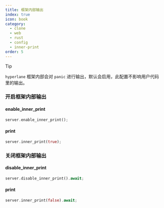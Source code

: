 ```yaml
---
title: 框架内部输出
index: true
icon: book
category:
  - clone
  - web
  - rust
  - config
  - inner-print
order: 5
---
```


<Share colorful />

> [!tip]
>
> `hyperlane` 框架内部会对 `panic` 进行输出，默认会启用，此配置不影响用户代码里的输出。

### 开启框架内部输出

#### enable_inner_print

```rust
server.enable_inner_print();
```

#### print

```rust
server.inner_print(true);
```

### 关闭框架内部输出

#### disable_inner_print

```rust
server.disable_inner_print().await;
```

#### print

```rust
server.inner_print(false).await;
```

<Bottom />
